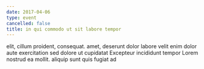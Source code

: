 ```yaml
---
date: 2017-04-06
type: event
cancelled: false
title: in qui commodo ut sit labore tempor
---
```

elit, cillum proident, consequat. amet, deserunt dolor labore velit enim dolor aute exercitation sed dolore ut cupidatat Excepteur incididunt tempor Lorem nostrud ea mollit. aliquip sunt quis fugiat ad